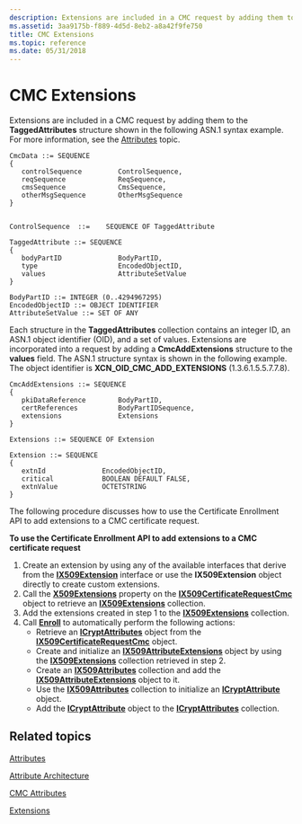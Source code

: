```yaml
---
description: Extensions are included in a CMC request by adding them to the TaggedAttributes structure shown in the following ASN.1 syntax example. For more information, see the Attributes topic.
ms.assetid: 3aa9175b-f889-4d5d-8eb2-a8a42f9fe750
title: CMC Extensions
ms.topic: reference
ms.date: 05/31/2018
---
```


# CMC Extensions

Extensions are included in a CMC request by adding them to the **TaggedAttributes** structure shown in the following ASN.1 syntax example. For more information, see the [Attributes](attributes.md) topic.

``` syntax
CmcData ::= SEQUENCE 
{
   controlSequence         ControlSequence,
   reqSequence             ReqSequence,
   cmsSequence             CmsSequence,
   otherMsgSequence        OtherMsgSequence
}


ControlSequence  ::=    SEQUENCE OF TaggedAttribute

TaggedAttribute ::= SEQUENCE 
{
   bodyPartID              BodyPartID,
   type                    EncodedObjectID,
   values                  AttributeSetValue
}

BodyPartID ::= INTEGER (0..4294967295)
EncodedObjectID ::= OBJECT IDENTIFIER
AttributeSetValue ::= SET OF ANY
```

Each structure in the **TaggedAttributes** collection contains an integer ID, an ASN.1 object identifier (OID), and a set of values. Extensions are incorporated into a request by adding a **CmcAddExtensions** structure to the **values** field. The ASN.1 structure syntax is shown in the following example. The object identifier is **XCN\_OID\_CMC\_ADD\_EXTENSIONS** (1.3.6.1.5.5.7.7.8).

``` syntax
CmcAddExtensions ::= SEQUENCE 
{
   pkiDataReference        BodyPartID,
   certReferences          BodyPartIDSequence,
   extensions              Extensions
}

Extensions ::= SEQUENCE OF Extension

Extension ::= SEQUENCE 
{
   extnId              EncodedObjectID,
   critical            BOOLEAN DEFAULT FALSE,
   extnValue           OCTETSTRING
}
```

The following procedure discusses how to use the Certificate Enrollment API to add extensions to a CMC certificate request.

**To use the Certificate Enrollment API to add extensions to a CMC certificate request**

1.  Create an extension by using any of the available interfaces that derive from the [**IX509Extension**](/windows/desktop/api/CertEnroll/nn-certenroll-ix509extension) interface or use the **IX509Extension** object directly to create custom extensions.
2.  Call the [**X509Extensions**](/windows/desktop/api/CertEnroll/nf-certenroll-ix509certificaterequestcmc-get_x509extensions) property on the [**IX509CertificateRequestCmc**](/windows/desktop/api/CertEnroll/nn-certenroll-ix509certificaterequestcmc) object to retrieve an [**IX509Extensions**](/windows/desktop/api/CertEnroll/nn-certenroll-ix509extensions) collection.
3.  Add the extensions created in step 1 to the [**IX509Extensions**](/windows/desktop/api/CertEnroll/nn-certenroll-ix509extensions) collection.
4.  Call [**Enroll**](/windows/desktop/api/CertEnroll/nf-certenroll-ix509enrollment-enroll) to automatically perform the following actions:
    -   Retrieve an [**ICryptAttributes**](/windows/desktop/api/CertEnroll/nn-certenroll-icryptattributes) object from the [**IX509CertificateRequestCmc**](/windows/desktop/api/CertEnroll/nn-certenroll-ix509certificaterequestcmc) object.
    -   Create and initialize an [**IX509AttributeExtensions**](/windows/desktop/api/CertEnroll/nn-certenroll-ix509attributeextensions) object by using the [**IX509Extensions**](/windows/desktop/api/CertEnroll/nn-certenroll-ix509extensions) collection retrieved in step 2.
    -   Create an [**IX509Attributes**](/windows/desktop/api/CertEnroll/nn-certenroll-ix509attributes) collection and add the [**IX509AttributeExtensions**](/windows/desktop/api/CertEnroll/nn-certenroll-ix509attributeextensions) object to it.
    -   Use the [**IX509Attributes**](/windows/desktop/api/CertEnroll/nn-certenroll-ix509attributes) collection to initialize an [**ICryptAttribute**](/windows/desktop/api/CertEnroll/nn-certenroll-icryptattribute) object.
    -   Add the [**ICryptAttribute**](/windows/desktop/api/CertEnroll/nn-certenroll-icryptattribute) object to the [**ICryptAttributes**](/windows/desktop/api/CertEnroll/nn-certenroll-icryptattributes) collection.

## Related topics

<dl> <dt>

[Attributes](attributes.md)
</dt> <dt>

[Attribute Architecture](attribute-architecture.md)
</dt> <dt>

[CMC Attributes](cmc-attributes.md)
</dt> <dt>

[Extensions](extensions.md)
</dt> </dl>

 

 



